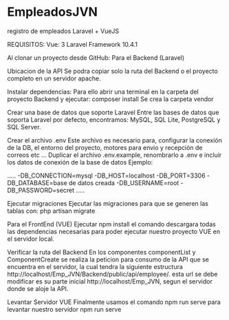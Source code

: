 # EmpleadosJVN
registro de empleados Laravel + VueJS

REQUISITOS:
Vue: 3
Laravel Framework 10.4.1

Al clonar un proyecto desde GitHub:
Para el Backend (Laravel)

Ubicacion de la API
Se podra copiar solo la ruta del Backend o el proyecto completo en un servidor apache.

Instalar dependencias:
Para ello abrir una terminal en la carpeta del proyecto Backend y ejecutar: composer install
Se crea la carpeta vendor

Crear una base de datos que soporte Laravel
Entre las bases de datos que soporta Laravel por defecto, encontramos: MySQL, SQL Lite, PostgreSQL y SQL Server.

Crear el archivo .env
Este archivo es necesario para, configurar la conexión de la DB, el entorno del proyecto, motores para envio y recepción de correos etc …
Duplicar el archivo .env.example, renombrarlo a .env e incluir los datos de conexión de la base de datos
Ejemplo:

..... -DB_CONNECTION=mysql
-DB_HOST=localhost
-DB_PORT=3306
-DB_DATABASE=base de datos creada
-DB_USERNAME=root
-DB_PASSWORD=secret .....

Ejecutar migraciones
Ejecutar las migraciones para que se generen las tablas con:
php artisan migrate


Para el FrontEnd (VUE)
Ejecutar npm install
el comando descargara todas las dependencias necesarias para poder ejecutar nuestro proyecto VUE en el servidor local. 

Verificar la ruta del Backend
En los componentes componentList y ComponentCreate se realiza la peticion para consumo de la API que se encuentra en el servidor, 
la cual tendra la siguiente estructura http://localhost/Emp_JVN/Backend/public/api/employee/. esta url se debe modificar es su parte inicial
http://localhost/Emp_JVN, segun el servidor donde se aloje la API.

Levantar Servidor VUE
Finalmente usamos el comando npm run serve para levantar nuestro servidor
npm run serve








